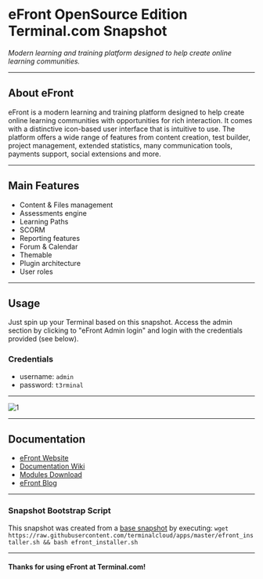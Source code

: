 # **eFront OpenSource Edition** Terminal.com Snapshot
*Modern learning and training platform designed to help create online learning communities.*

---

## About eFront

eFront is a modern learning and training platform designed to help create online learning communities with opportunities for rich interaction. It comes with a distinctive icon-based user interface that is intuitive to use. The platform offers a wide range of features from content creation, test builder, project management, extended statistics, many communication tools, payments support, social extensions and more.

---

## Main Features

- Content & Files management
- Assessments engine
- Learning Paths
- SCORM
- Reporting features
- Forum & Calendar
- Themable
- Plugin architecture
- User roles

---

## Usage

Just spin up your Terminal based on this snapshot. Access the admin section by clicking to "eFront Admin login" and login with the credentials provided (see below).


### Credentials

- username: `admin`
- password: `t3rminal`

---

![1](https://www.softaculous.net/images/softimages/screenshots/337_screenshot1.gif)

---

## Documentation

- [eFront Website](http://www.efrontlearning.net/)
- [Documentation Wiki](http://docs.efrontlearning.net/)
- [Modules Download](http://www.efrontlearning.net/mods)
- [eFront Blog](http://blog.efrontlearning.net/)

---

### Snapshot Bootstrap Script

This snapshot was created from a [base snapshot](https://www.terminal.com/tiny/FzpHiTXG1K) by executing:
`wget https://raw.githubusercontent.com/terminalcloud/apps/master/efront_installer.sh && bash efront_installer.sh`

---

#### Thanks for using eFront at Terminal.com!
